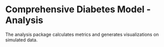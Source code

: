 # Comprehensive Diabetes Model - Analysis
The analysis package calculates metrics and generates visualizations on simulated
data.